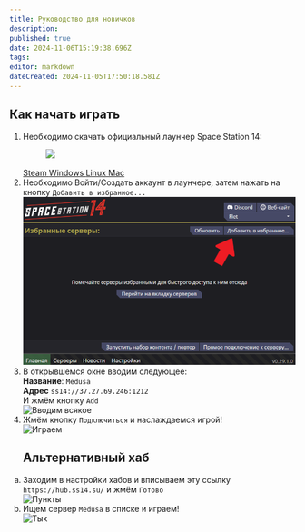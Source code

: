 ```yaml
---
title: Руководство для новичков
description: 
published: true
date: 2024-11-06T15:19:38.696Z
tags: 
editor: markdown
dateCreated: 2024-11-05T17:50:18.581Z
---
```



</div>
    <h2>Как начать играть</h2>
    <ol type="1">
        <li>
            Необходимо скачать официальный лаунчер Space Station 14:
        </li>
        <div id="top_content">
            <div class="download_launcher_card">
    <div class="launcher_links">
        <a class="launcher_steam" href="https://store.steampowered.com/app/2585480/Space_Station_Multiverse/" target="_blank" rel="nofollow">
          <figure class="image"><img src="/Steam" sizes="" width="80%"></figure>  Steam
        </a>
        <a class="launcher_win" href="https://spacestationmultiverse.com/download/?version=stable&amp;platform=windows" target="_blank" rel="nofollow">
            Windows
        </a>
        <a class="launcher_linux" href="https://spacestationmultiverse.com/download/?version=stable&amp;platform=linux" target="_blank" rel="nofollow">
            Linux
        </a>
        <a class="launcher_mac" href="https://spacestationmultiverse.com/download/?version=stable&amp;platform=mac" target="_blank" rel="nofollow">
            Mac
        </a>
    </div>
</div>
        </div>
        <li>
            Необходимо Войти/Создать аккаунт в лаунчере, затем нажать на кнопку <code>Добавить в избранное...</code>
        </li>
        <img src="11.png" alt="Жмём кнопку">
        <li>
            В открывшемся окне вводим следующее:<br>
            <b>Название</b>: <code id="copy_me">Medusa</code><br>
            <b>Адрес</b> <code id="copy_me">ss14://37.27.69.246:1212</code><br>
            И жмём кнопку <code>Add</code>
        </li>
        <img src="22.png" alt="Вводим всякое">
        <li>
            Жмём кнопку <code>Подключиться</code> и наслаждаемся игрой!
        </li>
        <img src="33.png" alt="Играем">
    <h2>Альтернативный хаб</h2>
    </ol>
    <ol type="a">
        <li>
            Заходим в настройки хабов и вписываем эту ссылку <code id="copy_me">https://hub.ss14.su/</code> и жмём <code>Готово</code>
        </li>
        <img src="hubadd.png" alt="Пункты">
        <li>
            Ищем сервер <code>Medusa</code> в списке и играем!
        </li>
        <img src="44.png" alt="Тык">
    </ol>
</div>

</main>
<footer>
    <div class="footer_wrapper">
    <div class="content-corners">
    <span class="content-corner"></span>
    <span class="content-corner"></span>
    <span class="content-corner"></span>
    <span class="content-corner"></span>
</div>    <div class="funny-bg-wrapper">
        <div class="funny-bg">
            <div class="gradient"></div>
            <div class="letters"></div>
        </div>
    </div>
</div>

